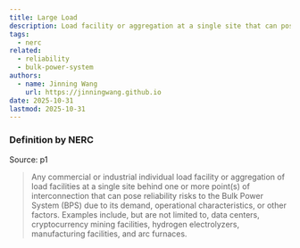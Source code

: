 ```yaml
---
title: Large Load
description: Load facility or aggregation at a single site that can pose reliability risks to the Bulk Power System.
tags:
  - nerc
related:
  - reliability
  - bulk-power-system
authors:
  - name: Jinning Wang
    url: https://jinningwang.github.io
date: 2025-10-31
lastmod: 2025-10-31
---
```


### Definition by NERC

Source: <d-cite key="nerc2025largeloads"></d-cite> p1

> Any commercial or industrial individual load facility or aggregation of load facilities at a single site behind one or more
> point(s) of interconnection that can pose reliability risks to the Bulk Power System (BPS) due to its demand, operational
> characteristics, or other factors.
> Examples include, but are not limited to, data centers, cryptocurrency mining facilities, hydrogen electrolyzers,
> manufacturing facilities, and arc furnaces.
